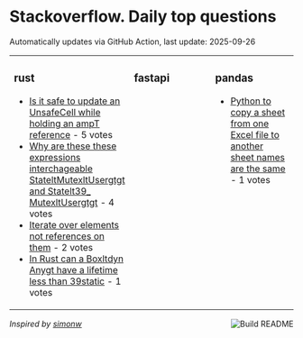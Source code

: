 # Stackoverflow. Daily top questions 

Automatically updates via GitHub Action, last update: <!-- date starts -->2025-09-26<!-- date ends -->


<table><tr><td valign="top" width="33%">

### rust
<!-- rust starts -->
* [Is it safe to update an UnsafeCell while holding an ampT reference](https://stackoverflow.com/questions/79775412/is-it-safe-to-update-an-unsafecell-while-holding-an-t-reference) - 5 votes
* [Why are these these expressions interchageable StateltMutexltUsergtgt and Statelt39_ MutexltUsergtgt](https://stackoverflow.com/questions/79774512/why-are-these-these-expressions-interchageable-statemutexuser-and-state) - 4 votes
* [Iterate over elements not references on them](https://stackoverflow.com/questions/79775857/iterate-over-elements-not-references-on-them) - 2 votes
* [In Rust can a Boxltdyn Anygt have a lifetime less than 39static](https://stackoverflow.com/questions/79776166/in-rust-can-a-boxdyn-any-have-a-lifetime-less-than-static) - 1 votes
<!-- rust ends -->
</td><td valign="top" width="34%">


### fastapi
<!-- fastapi starts -->

<!-- fastapi ends -->
</td><td valign="top" width="34%">


### pandas
<!-- pandas starts -->
* [Python to copy a sheet from one Excel file to another sheet names are the same](https://stackoverflow.com/questions/79774477/python-to-copy-a-sheet-from-one-excel-file-to-another-sheet-names-are-the-same) - 1 votes
<!-- pandas ends -->
</td></tr></table>

<a href="https://github.com/hp0404/hp0404/actions"><img src="https://github.com/hp0404/hp0404/workflows/Build%20README/badge.svg" align="right" alt="Build README"></a> <p>*Inspired by  [simonw](https://github.com/simonw/simonw)*</p>
